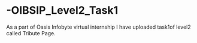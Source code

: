 # -OIBSIP_Level2_Task1
As a part of Oasis Infobyte virtual internship I have uploaded task1of level2 called Tribute Page.
